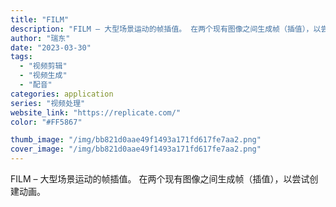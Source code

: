```yaml
---
title: "FILM"
description: "FILM – 大型场景运动的帧插值。 在两个现有图像之间生成帧（插值），以尝试创建动画。"
author: "瑞东"
date: "2023-03-30"
tags:
  - "视频剪辑"
  - "视频生成"
  - "配音"
categories: application
series: "视频处理"
website_link: "https://replicate.com/"
color: "#FF5867"

thumb_image: "/img/bb821d0aae49f1493a171fd617fe7aa2.png"
cover_image: "/img/bb821d0aae49f1493a171fd617fe7aa2.png"
---
```


FILM – 大型场景运动的帧插值。 在两个现有图像之间生成帧（插值），以尝试创建动画。